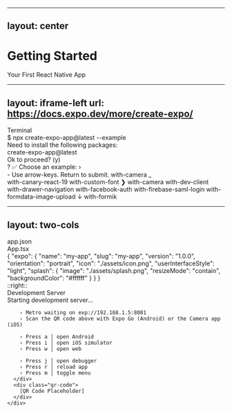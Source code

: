 
---
layout: center
---

<div class="text-center">
  <h1 class="text-5xl font-bold mb-4 bg-gradient-to-r from-green-600 to-blue-500 bg-clip-text text-transparent">
    Getting Started
  </h1>
  <p class="text-xl text-gray-600">Your First React Native App</p>
</div>

---
layout: iframe-left
url: https://docs.expo.dev/more/create-expo/
---

  <div class="terminal-window">
    <div class="terminal-header">
      <div class="terminal-buttons">
        <span class="close"></span>
        <span class="minimize"></span>
        <span class="maximize"></span>
      </div>
      <div class="terminal-title">Terminal</div>
    </div>
    <div class="terminal-body">
      <div v-click class="command-line">
        <span class="prompt">$</span>
        <span class="command">npx create-expo-app@latest --example</span>
      </div>
      <div v-click class="output">
        Need to install the following packages: <br/>
        create-expo-app@latest <br/>
        Ok to proceed? (y)
      </div>
      <div class="command-line">
        <div v-click>
            <span v-if="$clicks===3" class="prompt-blue">? </span>
            <span v-if="$clicks > 3" class="prompt-blue">✅</span>
            <span >Choose an example: › </span>
        </div>
        <div>
            <span v-if="$clicks === 3" class="text-neutral-300" >- Use arrow-keys. Return to submit.</span>
            <span v-click>with-camera</span>
            <span class="cursor">_</span>
        </div>
        <div v-if="$clicks === 4" class="flex flex-col gap-2 pt-2 pl-6 text-neutral-400">
            <span>with-canary-react-19</span>
            <span>with-custom-font</span>
            <span class="text-blue-400"> ❯ with-camera</span>
            <span>with-dev-client</span>
            <span>with-drawer-navigation</span>
            <span> with-facebook-auth</span>
            <span>with-firebase-saml-login</span>
            <span>with-formdata-image-upload</span>
            <span>↓ with-formik</span>
        </div>
    </div>
  </div>

<style>
.terminal-window {
  @apply bg-gray-900 rounded-lg overflow-hidden h-full;
}

.terminal-header {
  @apply bg-gray-800 px-4 py-2 flex items-center;
}

.terminal-buttons {
  @apply flex gap-2;
}

.terminal-buttons span {
  @apply w-3 h-3 rounded-full;
}

.close { @apply bg-red-500; }
.minimize { @apply bg-yellow-500; }
.maximize { @apply bg-green-500; }

.terminal-title {
  @apply text-gray-400 ml-4;
}

.terminal-body {
  @apply p-4 text-gray-100 font-mono text-sm;
}

.command-line {
  @apply flex gap-2 items-center;
}
.command-line-2 {
  @apply flex flex-col gap-2 items-center;
}

.prompt {
  @apply text-green-400;
}
.prompt-blue {
  @apply text-blue-400;
}

.command {
  @apply text-white;
}

.output {
  @apply text-gray-400 mt-2 mb-4;
}

.cursor {
  @apply bg-white w-2 h-5 animate-pulse;
}
</style>

---
layout: two-cols
---

  <div class="editor-window">
    <div class="editor-header">
      <div class="file-tabs">
        <div class="tab active">app.json</div>
        <div class="tab">App.tsx</div>
      </div>
    </div>
    <div class="monaco-editor">
      {
        "expo": {
          "name": "my-app",
          "slug": "my-app",
          "version": "1.0.0",
          "orientation": "portrait",
          "icon": "./assets/icon.png",
          "userInterfaceStyle": "light",
          "splash": {
            "image": "./assets/splash.png",
            "resizeMode": "contain",
            "backgroundColor": "#ffffff"
          }
        }
      }
    </div>
  </div>
::right::
  <div class="terminal-window">
    <div class="terminal-header">
      <div class="terminal-buttons">
        <span class="close"></span>
        <span class="minimize"></span>
        <span class="maximize"></span>
      </div>
      <div class="terminal-title">Development Server</div>
    </div>
    <div class="terminal-body">
      <div class="output">
        Starting development server...
        
        › Metro waiting on exp://192.168.1.5:8081
        › Scan the QR code above with Expo Go (Android) or the Camera app (iOS)
        
        › Press a │ open Android
        › Press i │ open iOS simulator
        › Press w │ open web
        
        › Press j │ open debugger
        › Press r │ reload app
        › Press m │ toggle menu
      </div>
      <div class="qr-code">
        [QR Code Placeholder]
      </div>
    </div>
  </div>

<style>
.editor-window {
  @apply bg-gray-800 rounded-lg overflow-hidden h-full;
}

.editor-header {
  @apply bg-gray-700 px-4 py-2;
}

.file-tabs {
  @apply flex gap-2;
}

.tab {
  @apply px-3 py-1 rounded-t text-gray-400;
}

.tab.active {
  @apply bg-gray-800 text-white;
}

.monaco-editor {
  @apply p-4 text-sm font-mono text-white;
}
</style>